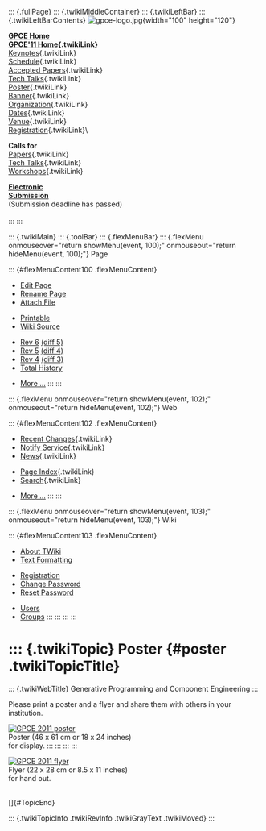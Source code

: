 ::: {.fullPage}
::: {.twikiMiddleContainer}
::: {.twikiLeftBar}
::: {.twikiLeftBarContents}
![gpce-logo.jpg](../pub/GPCE11/WebLeftBar/gpce-logo.jpg){width="100"
height="120"}

**[GPCE Home](http://program-transformation.org/Gpce)**\
**[GPCE\'11 Home](WebHome){.twikiLink}**\
[Keynotes](KeynoteSpeakers){.twikiLink}\
[Schedule](ConferenceProgram){.twikiLink}\
[Accepted Papers](AcceptedPapers){.twikiLink}\
[Tech Talks](TechTalks){.twikiLink}\
[Poster](Poster){.twikiLink}\
[Banner](Banner){.twikiLink}\
[Organization](ConferenceOrganization){.twikiLink}\
[Dates](ImportantDates){.twikiLink}\
[Venue](ConferenceVenue){.twikiLink}\
[Registration](ConferenceRegistration){.twikiLink}\

**Calls for**\
[Papers](CallForPapers){.twikiLink}\
[Tech Talks](CallForTechTalks){.twikiLink}\
[Workshops](Workshops){.twikiLink}

**[Electronic\
Submission](http://www.easychair.org/conferences/?conf=gpce11)**\
(Submission deadline has passed)\
\
:::
:::

::: {.twikiMain}
::: {.toolBar}
::: {.flexMenuBar}
::: {.flexMenu onmouseover="return showMenu(event, 100);" onmouseout="return hideMenu(event, 100);"}
Page

::: {#flexMenuContent100 .flexMenuContent}
-   [Edit
    Page](http://www.program-transformation.org/edit/GPCE11/Poster?t=1536827538)
-   [Rename
    Page](http://www.program-transformation.org/rename/GPCE11/Poster)
-   [Attach
    File](http://www.program-transformation.org/attach/GPCE11/Poster)

<!-- -->

-   [Printable](http://www.program-transformation.org/view/GPCE11/Poster?skin=print.pattern)
-   [Wiki
    Source](http://www.program-transformation.org/view/GPCE11/Poster?skin=text&raw=on&contenttype=text/plain)

<!-- -->

-   [Rev
    6](http://www.program-transformation.org/view/GPCE11/Poster?rev=1.6)
    [(diff 5)](http://www.program-transformation.org/rdiff/GPCE11/Poster?rev1=1.6&rev2=1.5)
-   [Rev
    5](http://www.program-transformation.org/view/GPCE11/Poster?rev=1.5)
    [(diff 4)](http://www.program-transformation.org/rdiff/GPCE11/Poster?rev1=1.5&rev2=1.4)
-   [Rev
    4](http://www.program-transformation.org/view/GPCE11/Poster?rev=1.4)
    [(diff 3)](http://www.program-transformation.org/rdiff/GPCE11/Poster?rev1=1.4&rev2=1.3)
-   [Total
    History](http://www.program-transformation.org/rdiff/GPCE11/Poster)

<!-- -->

-   [More
    \...](http://www.program-transformation.org/oops/GPCE11/Poster?template=oopsmore&param1=1.6&param2=1.6)
:::
:::

::: {.flexMenu onmouseover="return showMenu(event, 102);" onmouseout="return hideMenu(event, 102);"}
Web

::: {#flexMenuContent102 .flexMenuContent}
-   [Recent Changes](WebChanges){.twikiLink}
-   [Notify Service](WebNotify){.twikiLink}
-   [News](WebNews){.twikiLink}

<!-- -->

-   [Page Index](WebIndex){.twikiLink}
-   [Search](WebSearch){.twikiLink}

<!-- -->

-   [More
    \...](http://www.program-transformation.org/oops/GPCE11/Poster?template=oopsmore&param1=1.6&param2=1.6)
:::
:::

::: {.flexMenu onmouseover="return showMenu(event, 103);" onmouseout="return hideMenu(event, 103);"}
Wiki

::: {#flexMenuContent103 .flexMenuContent}
-   [About
    TWiki](http://www.program-transformation.org/view/TWiki/WebHome)
-   [Text
    Formatting](http://www.program-transformation.org/view/TWiki/TextFormattingRules)

<!-- -->

-   [Registration](http://www.program-transformation.org/view/TWiki/TWikiRegistration)
-   [Change
    Password](http://www.program-transformation.org/view/TWiki/ChangePassword)
-   [Reset
    Password](http://www.program-transformation.org/view/TWiki/ResetPassword)

<!-- -->

-   [Users](http://www.program-transformation.org/view/Main/TWikiUsers)
-   [Groups](http://www.program-transformation.org/view/Main/TWikiGroups)
:::
:::
:::
:::

::: {.twikiTopic}
Poster {#poster .twikiTopicTitle}
======

::: {.twikiWebTitle}
Generative Programming and Component Engineering
:::

Please print a poster and a flyer and share them with others in your
institution.

[![GPCE 2011
poster](../pub/GPCE11/Poster/gpce2011-poster-preview.PNG "GPCE 2011 poster")](../pub/GPCE11/Poster/gpce2011-poster.pdf)\
Poster (46 x 61 cm or 18 x 24 inches)\
for display.
:::
:::
:::
:::

[![GPCE 2011
flyer](../pub/GPCE11/Poster/gpce2011-flyer-preview.PNG "GPCE 2011 flyer")](../pub/GPCE11/Poster/gpce2011-flyer.pdf)\
Flyer (22 x 28 cm or 8.5 x 11 inches)\
for hand out.

\
[]{#TopicEnd}

::: {.twikiTopicInfo .twikiRevInfo .twikiGrayText .twikiMoved}
:::
